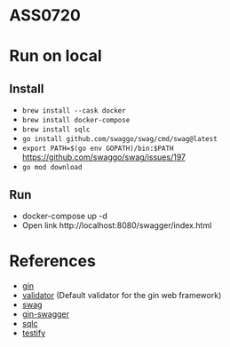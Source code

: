 # ASS0720

# Run on local

## Install

- `brew install --cask docker`
- `brew install docker-compose`
- `brew install sqlc`
- `go install github.com/swaggo/swag/cmd/swag@latest`
- `export PATH=$(go env GOPATH)/bin:$PATH` https://github.com/swaggo/swag/issues/197
- `go mod download`

## Run

- docker-compose up -d
- Open link http://localhost:8080/swagger/index.html

# References

- [gin](https://github.com/gin-gonic/gin)
- [validator](https://github.com/go-playground/validator) (Default validator for the gin web framework)
- [swag](https://github.com/swaggo/swag)
- [gin-swagger](https://github.com/swaggo/gin-swagger)
- [sqlc](https://github.com/sqlc-dev/sqlc)
- [testify](https://github.com/stretchr/testify)